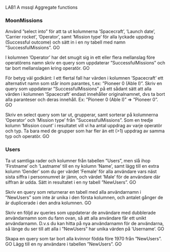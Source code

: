 LAB1
A mssql Aggregate functions


### MoonMissions
Använd ”select into” för att ta ut kolumnerna ’Spacecraft’, ’Launch date’, ’Carrier rocket’, ’Operator’, samt ’Mission type’ för alla lyckade uppdrag (Successful outcome) och sätt in i en ny tabell med namn ”SuccessfulMissions”.
GO


I kolumnen ’Operator’ har det smugit sig in ett eller flera mellanslag före operatörens namn skriv en query som uppdaterar ”SuccessfulMissions” och tar bort mellanslagen kring operatör.
GO


För betyg väl godkänt:
I ett flertal fall har värden i kolumnen ’Spacecraft’ ett alternativt namn som står inom parantes, t.ex: ”Pioneer 0 (Able I)”. Skriv en query som uppdaterar ”SuccessfulMissions” på ett sådant sätt att alla värden i kolumnen ’Spacecraft’ endast innehåller originalnamnet, dvs ta bort alla paranteser och deras innehåll. Ex: ”Pioneer 0 (Able I)” => ”Pioneer 0”.
GO


Skriv en select query som tar ut, grupperar, samt sorterar på kolumnerna ’Operator’ och ’Mission type’ från ”SuccessfulMissions”. Som en tredje kolumn ’Mission count’ i resultatet vill vi ha antal uppdrag av varje operatör och typ. Ta bara med de grupper som har fler än ett (>1) uppdrag av samma typ och operatör.
GO



### Users
Ta ut samtliga rader och kolumner från tabellen ”Users”, men slå ihop ’Firstname’ och ’Lastname’ till en ny kolumn ’Name’, samt lägg till en extra kolumn ’Gender’ som du ger värdet ’Female’ för alla användare vars näst sista siffra i personnumret är jämn, och värdet ’Male’ för de användare där siffran är udda. Sätt in resultatet i en ny tabell ”NewUsers”.
GO


Skriv en query som returnerar en tabell med alla användarnamn i ”NewUsers” som inte är unika i den första kolumnen, och antalet gånger de är duplicerade i den andra kolumnen.
GO


Skriv en följd av queries som uppdaterar de användare med dubblerade användarnamn som du fann ovan, så att alla användare får ett unikt användarnamn. D.v.s du kan hitta på nya användarnamn för de användarna, så länge du ser till att alla i ”NewUsers” har unika värden på ’Username’.
GO


Skapa en query som tar bort alla kvinnor födda före 1970 från ”NewUsers”. GO
Lägg till en ny användare i tabellen ”NewUsers”.
GO
